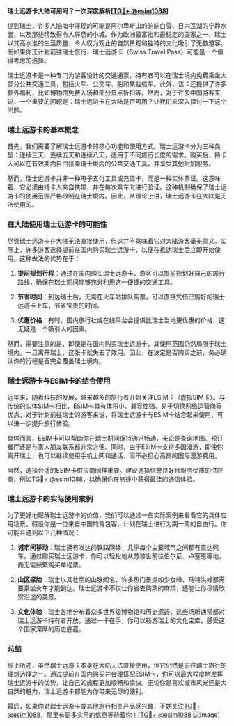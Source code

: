 **瑞士远游卡大陆可用吗？一次深度解析[[TG💪+ @esim1088](https://t.me/s/esim1088)]**

提到瑞士，许多人脑海中浮现的可能是阿尔卑斯山的皑皑白雪、日内瓦湖的宁静水面，以及那些精致得令人屏息的小城。作为欧洲最富裕和最稳定的国家之一，瑞士以其高水准的生活质量、令人叹为观止的自然景观和独特的文化吸引了无数游客。而如果你正计划前往瑞士旅行，瑞士远游卡（Swiss Travel Pass）可能是一个值得考虑的选择。

瑞士远游卡是一种专门为游客设计的交通通票，持有者可以在瑞士境内免费乘坐大部分公共交通工具，包括火车、公交车、船和某些缆车。此外，该卡还提供了许多额外福利，比如博物馆免费入场和部分景点折扣等。然而，对于许多中国游客来说，一个重要的问题是：瑞士远游卡在大陆是否可用？让我们来深入探讨一下这个问题。

### 瑞士远游卡的基本概念

首先，我们需要了解瑞士远游卡的核心功能和使用方式。瑞士远游卡分为三种类型：连续三天、连续五天和连续八天，适用于不同旅行长度的需求。购买后，持卡人可以在有效期内自由搭乘瑞士境内的公共交通工具，并享受其他附加服务。

然而，瑞士远游卡并非一种电子支付工具或充值卡，而是一种实体票证。这意味着，它必须由持卡人亲自携带，并在每次乘车时进行验证。这种机制确保了瑞士远游卡的使用范围严格限制在瑞士境内。因此，从理论上讲，瑞士远游卡在大陆是无法使用的。

### 在大陆使用瑞士远游卡的可能性

尽管瑞士远游卡在大陆无法直接使用，但这并不意味着它对大陆游客毫无意义。实际上，许多游客选择提前在国内购买瑞士远游卡，以便在抵达瑞士后立即开始使用。这种做法的优势在于：

1. **提前规划行程**：通过在国内购买瑞士远游卡，游客可以提前规划好自己的旅行路线，确保在瑞士期间能够充分利用这一便捷的交通工具。
   
2. **节省时间**：到达瑞士后，无需在火车站排队购票，可以直接凭借已购好的瑞士远游卡上车，节省宝贵的时间。

3. **优惠价格**：有时，国内旅行社或在线平台会提供比瑞士当地更优惠的价格，这无疑是一个吸引人的因素。

然而，需要注意的是，即使是在国内购买瑞士远游卡，其使用范围仍然局限于瑞士境内。一旦离开瑞士，这张卡就失去了效用。因此，在决定是否购买之前，务必确认你的行程是否完全覆盖瑞士境内。

### 瑞士远游卡与ESIM卡的结合使用

近年来，随着科技的发展，越来越多的旅行者开始关注ESIM卡（虚拟SIM卡）。与传统的实体SIM卡相比，ESIM卡具有体积小、兼容性强、易于切换网络运营商等优点。对于计划前往瑞士的游客来说，将瑞士远游卡与ESIM卡结合起来使用，可以进一步提升旅行体验。

具体而言，ESIM卡可以帮助你在瑞士期间保持通讯畅通，无论是查询地图、预订餐厅还是与家人朋友联系都非常方便。同时，由于ESIM卡支持多国漫游，即使你离开瑞士，也可以继续使用手机上网和通话，而不必担心高昂的国际漫游费用。

当然，选择合适的ESIM卡供应商同样重要。建议选择信誉良好且服务优质的供应商，例如[TG💪+ @esim1088](https://t.me/s/esim1088)，以确保你在旅途中获得最佳的通信体验。

### 瑞士远游卡的实际使用案例

为了更好地理解瑞士远游卡的价值，我们可以通过一些实际案例来看看它的具体应用场景。假设你是一位来自中国的背包客，计划在瑞士进行为期一周的自由行。你可能会遇到以下几种情况：

1. **城市间移动**：瑞士拥有发达的铁路网络，几乎每个主要城市之间都有直达列车。通过购买瑞士远游卡，你可以轻松地从苏黎世前往伯尔尼、卢塞恩等地，而无需频繁购买单程票。

2. **山区探险**：瑞士以其壮丽的山脉闻名，许多热门景点如少女峰、马特洪峰都需要乘坐火车才能到达。瑞士远游卡不仅让你省去购票的麻烦，还能让你尽情欣赏沿途的美景。

3. **文化体验**：瑞士各地分布着众多世界级博物馆和历史遗迹，这些场所通常都对瑞士远游卡持有者开放。通过一卡在手，你可以畅游瑞士的文化宝库，感受这个国家深厚的历史底蕴。

### 总结

综上所述，虽然瑞士远游卡本身在大陆无法直接使用，但它仍然是前往瑞士旅行的理想选择之一。通过提前在国内购买并合理搭配ESIM卡，你可以最大程度地发挥瑞士远游卡的优势，让自己的旅程更加顺畅和愉快。无论你是喜欢城市风光还是大自然的魅力，瑞士远游卡都能为你带来无尽的便利。

最后，如果你对瑞士远游卡或其他旅行相关产品感兴趣，不妨关注[TG💪+ @esim1088](https://t.me/s/esim1088)，那里有更多实用的信息等待着你！[[TG💪+ @esim1088](https://t.me/s/esim1088) ![Image](https://i.postimg.cc/4NQfJmqS/Snipaste-2025-05-13-00-14-12.png)]
